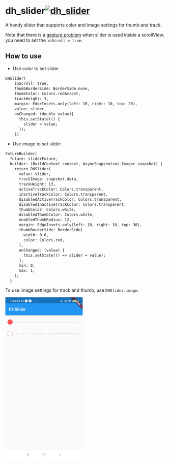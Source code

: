 # dh_slider[![dh_slider](https://img.shields.io/badge/pub-0.0.2-brightgreen.svg)](https://pub.dev/packages/dh_slider)

A handy slider that supports color and image settings for thumb and track.

Note that there is a [gesture problem](https://github.com/flutter/flutter/issues/28115?notification_referrer_id=MDE4Ok5vdGlmaWNhdGlvblRocmVhZDQ1MzM4MTIzMzoxMTg4MTc1MQ%3D%3D#issuecomment-674459890) when slider is used inside a scrollView, you need to set the `inScroll = true`.

## How to use

- Use color to set slider

```
DHSlider(
    inScroll: true,
    thumbBorderSide: BorderSide.none,
    thumbColor: Colors.redAccent,
    trackHeight: 3,
    margin: EdgeInsets.only(left: 10, right: 10, top: 20),
    value: slider,
    onChanged: (double value){
      this.setState(() {
        slider = value;
      });
    })
```

- Use image to set slider

```
FutureBuilder(
  future: sliderFuture,
  builder: (BuildContext context, AsyncSnapshot<ui.Image> snapshot) {
    return DHSlider(
      value: slider,
      trackImage: snapshot.data,
      trackHeight: 13,
      activeTrackColor: Colors.transparent,
      inactiveTrackColor: Colors.transparent,
      disabledActiveTrackColor: Colors.transparent,
      disabledInactiveTrackColor: Colors.transparent,
      thumbColor: Colors.white,
      disabledThumbColor: Colors.white,
      enabledThumbRadius: 12,
      margin: EdgeInsets.only(left: 10, right: 10, top: 30),
      thumbBorderSide: BorderSide(
        width: 0.6,
        color: Colors.red,
      ),
      onChanged: (value) {
        this.setState(() => slider = value);
      },
      min: 0,
      max: 1,
    );
  }
```

To use image settings for track and thumb, use `DHSlider.image`.



<img src="./images/screen_shot.jpg" alt="slider" style="zoom:50%;" />

